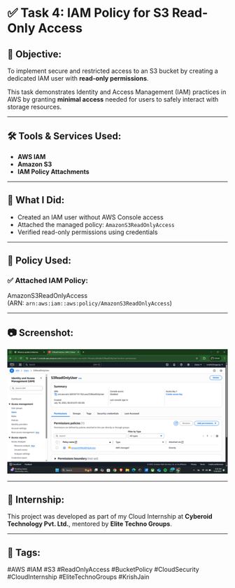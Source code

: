 # ✅ Task 4: IAM Policy for S3 Read-Only Access

## 🎯 Objective:
To implement secure and restricted access to an S3 bucket by creating a dedicated IAM user with **read-only permissions**.

This task demonstrates Identity and Access Management (IAM) practices in AWS by granting **minimal access** needed for users to safely interact with storage resources.

---

## 🛠 Tools & Services Used:
- **AWS IAM**
- **Amazon S3**
- **IAM Policy Attachments**

---

## 🔐 What I Did:
- Created an IAM user without AWS Console access
- Attached the managed policy: `AmazonS3ReadOnlyAccess`
- Verified read-only permissions using credentials

---

## 📄 Policy Used:
### ✅ Attached IAM Policy:
AmazonS3ReadOnlyAccess  
(ARN: `arn:aws:iam::aws:policy/AmazonS3ReadOnlyAccess`)

---

## 📷 Screenshot:
![IAM Access Screenshot](Screenshot%202025-07-18%20083034.png)

---

## 🏢 Internship:
This project was developed as part of my Cloud Internship at **Cyberoid Technology Pvt. Ltd.**, mentored by **Elite Techno Groups**.

---

## 🔖 Tags:
#AWS #IAM #S3 #ReadOnlyAccess #BucketPolicy #CloudSecurity #CloudInternship #EliteTechnoGroups #KrishJain


